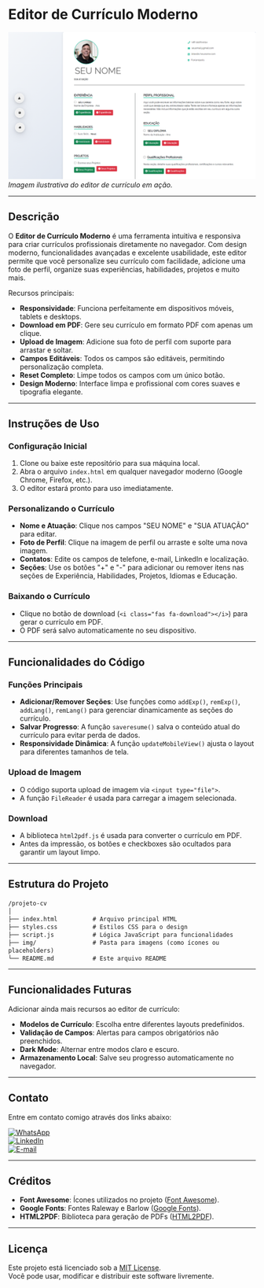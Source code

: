 
# **Editor de Currículo Moderno**

![Thumbnail](img/curriculo.png)  
*Imagem ilustrativa do editor de currículo em ação.*

---

## **Descrição**

O **Editor de Currículo Moderno** é uma ferramenta intuitiva e responsiva para criar currículos profissionais diretamente no navegador. Com design moderno, funcionalidades avançadas e excelente usabilidade, este editor permite que você personalize seu currículo com facilidade, adicione uma foto de perfil, organize suas experiências, habilidades, projetos e muito mais.

Recursos principais:
- **Responsividade**: Funciona perfeitamente em dispositivos móveis, tablets e desktops.
- **Download em PDF**: Gere seu currículo em formato PDF com apenas um clique.
- **Upload de Imagem**: Adicione sua foto de perfil com suporte para arrastar e soltar.
- **Campos Editáveis**: Todos os campos são editáveis, permitindo personalização completa.
- **Reset Completo**: Limpe todos os campos com um único botão.
- **Design Moderno**: Interface limpa e profissional com cores suaves e tipografia elegante.

---

## **Instruções de Uso**

### **Configuração Inicial**
1. Clone ou baixe este repositório para sua máquina local.
2. Abra o arquivo `index.html` em qualquer navegador moderno (Google Chrome, Firefox, etc.).
3. O editor estará pronto para uso imediatamente.

### **Personalizando o Currículo**
- **Nome e Atuação**: Clique nos campos "SEU NOME" e "SUA ATUAÇÃO" para editar.
- **Foto de Perfil**: Clique na imagem de perfil ou arraste e solte uma nova imagem.
- **Contatos**: Edite os campos de telefone, e-mail, LinkedIn e localização.
- **Seções**: Use os botões "+" e "-" para adicionar ou remover itens nas seções de Experiência, Habilidades, Projetos, Idiomas e Educação.

### **Baixando o Currículo**
- Clique no botão de download (`<i class="fas fa-download"></i>`) para gerar o currículo em PDF.
- O PDF será salvo automaticamente no seu dispositivo.

---

## **Funcionalidades do Código**

### **Funções Principais**
- **Adicionar/Remover Seções**: Use funções como `addExp()`, `remExp()`, `addLang()`, `remLang()` para gerenciar dinamicamente as seções do currículo.
- **Salvar Progresso**: A função `saveresume()` salva o conteúdo atual do currículo para evitar perda de dados.
- **Responsividade Dinâmica**: A função `updateMobileView()` ajusta o layout para diferentes tamanhos de tela.

### **Upload de Imagem**
- O código suporta upload de imagem via `<input type="file">`.
- A função `FileReader` é usada para carregar a imagem selecionada.

### **Download**
- A biblioteca `html2pdf.js` é usada para converter o currículo em PDF.
- Antes da impressão, os botões e checkboxes são ocultados para garantir um layout limpo.

---

## **Estrutura do Projeto**

```
/projeto-cv
│
├── index.html          # Arquivo principal HTML
├── styles.css          # Estilos CSS para o design
├── script.js           # Lógica JavaScript para funcionalidades
├── img/                # Pasta para imagens (como ícones ou placeholders)
└── README.md           # Este arquivo README
```

---

## **Funcionalidades Futuras**

Adicionar ainda mais recursos ao editor de currículo:
- **Modelos de Currículo**: Escolha entre diferentes layouts predefinidos.
- **Validação de Campos**: Alertas para campos obrigatórios não preenchidos.
- **Dark Mode**: Alternar entre modos claro e escuro.
- **Armazenamento Local**: Salve seu progresso automaticamente no navegador.

---

## **Contato**

Entre em contato comigo através dos links abaixo:

[![WhatsApp](https://img.shields.io/badge/WhatsApp-25D366?style=for-the-badge&logo=whatsapp&logoColor=white)](https://api.whatsapp.com/send?phone=+5548991604054)  
[![LinkedIn](https://img.shields.io/badge/LinkedIn-0A66C2?style=for-the-badge&logo=linkedin&logoColor=white)](https://www.linkedin.com/in/alexandre-liberato-32179624b/)  
[![E-mail](https://img.shields.io/badge/E--mail-D14836?style=for-the-badge&logo=gmail&logoColor=white)](mailto:alexandreliberatto@gmail.com)

---

## **Créditos**

- **Font Awesome**: Ícones utilizados no projeto ([Font Awesome](https://fontawesome.com/)).
- **Google Fonts**: Fontes Raleway e Barlow ([Google Fonts](https://fonts.google.com/)).
- **HTML2PDF**: Biblioteca para geração de PDFs ([HTML2PDF](https://github.com/eKoopmans/html2pdf.js)).

---

## **Licença**

Este projeto está licenciado sob a [MIT License](https://opensource.org/licenses/MIT).  
Você pode usar, modificar e distribuir este software livremente.
